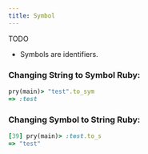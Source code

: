 ```yaml
---
title: Symbol
---
```


TODO

- Symbols are identifiers.


### Changing String to Symbol Ruby:
```rb
pry(main)> "test".to_sym
=> :test
```

### Changing Symbol to String Ruby:
```rb
[39] pry(main)> :test.to_s
=> "test"
```
